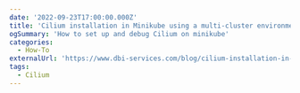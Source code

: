 ```yaml
---
date: '2022-09-23T17:00:00.000Z'
title: 'Cilium installation in Minikube using a multi-cluster environment'
ogSummary: 'How to set up and debug Cilium on minikube'
categories:
  - How-To
externalUrl: 'https://www.dbi-services.com/blog/cilium-installation-in-minikube-using-a-multi-cluster-environment/'
tags:
  - Cilium
---
```

